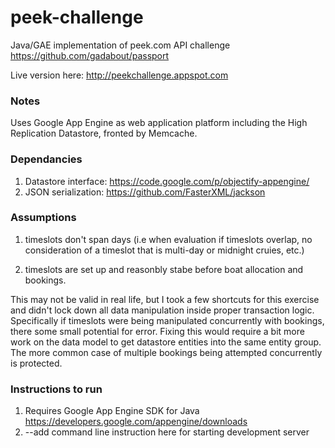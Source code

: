 peek-challenge
==============

Java/GAE implementation of peek.com API challenge https://github.com/gadabout/passport

Live version here: http://peekchallenge.appspot.com

### Notes
Uses Google App Engine as web application platform including the High Replication Datastore, fronted by Memcache. 

### Dependancies
1. Datastore interface: https://code.google.com/p/objectify-appengine/
2. JSON serialization: https://github.com/FasterXML/jackson

### Assumptions
1. timeslots don't span days (i.e when evaluation if timeslots overlap, no consideration of a timeslot that is multi-day or midnight cruies, etc.)

2. timeslots are set up and reasonbly stabe before boat allocation and bookings. 

This may not be valid in real life, but I took a few shortcuts for this exercise and didn't lock down all data manipulation inside proper transaction logic. Specifically if timeslots were being manipulated concurrently with bookings, there some small potential for error. Fixing this would require a bit more work on the data model to get datastore entities into the same entity group. The more common case of multiple bookings being attempted concurrently is protected.

### Instructions to run
1. Requires Google App Engine SDK for Java https://developers.google.com/appengine/downloads
2. --add command line instruction here for starting development server
